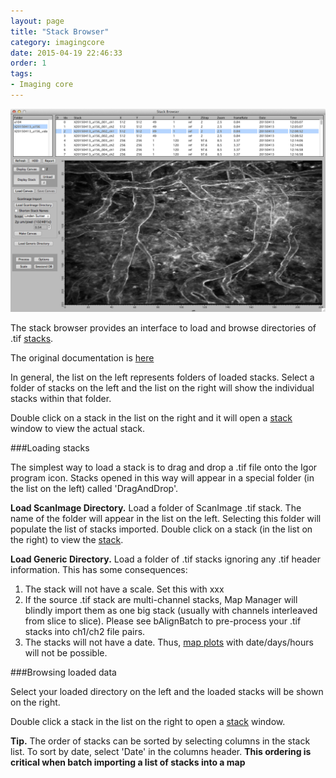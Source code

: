 ```yaml
---
layout: page
title: "Stack Browser"
category: imagingcore
date: 2015-04-19 22:46:33
order: 1
tags:
- Imaging core
---
```


<IMG class="img-float-left" SRC="../images/mm3/mm3-stack-browser.png" WIDTH="800">

<div class="print-page-break"></div>

 
The stack browser provides an interface to load and browse directories of .tif [stacks][3].

The original documentation is [here][2]

In general, the list on the left represents folders of loaded stacks. Select a folder of stacks on the left and the list on the right will show the individual stacks within that folder.

Double click on a stack in the list on the right and it will open a [stack][3] window to view the actual stack.

###Loading stacks

The simplest way to load a stack is to drag and drop a .tif file onto the Igor program icon. Stacks opened in this way will appear in a special folder (in the list on the left) called 'DragAndDrop'.

**Load ScanImage Directory.** Load a folder of ScanImage .tif stack. The name of the folder will appear in the list on the left. Selecting this folder will populate the list of stacks imported. Double click on a stack (in the list on the right) to view the [stack][3].

**Load Generic Directory.** Load a folder of .tif stacks ignoring any .tif header information. This has some consequences:

 1. The stack will not have a scale. Set this with xxx
 2. If the source .tif stack are multi-channel stacks, Map Manager will blindly import them as one big stack (usually with channels interleaved from slice to slice). Please see bAlignBatch to pre-process your .tif stacks into ch1/ch2 file pairs.
 3. The stacks will not have a date. Thus, [map plots][4] with date/days/hours will not be possible.


###Browsing loaded data

Select your loaded directory on the left  and the loaded stacks will be shown on the right.

Double click a stack in the list on the right to open a [stack][3] window.

<p class="tip"><B>Tip.</B> The order of stacks can be sorted by selecting columns in the stack list. To sort by date, select 'Date' in the columns header. <b>This ordering is critical when batch importing a list of stacks into a map</B></p>


[1]: /mapmanager/stack-browser/
[2]: http://www.robertcudmore.org/maptracker/v2/stack-browser/
[3]: /mapmanager/stack/
[4]: /mapmanager/map-plot/
